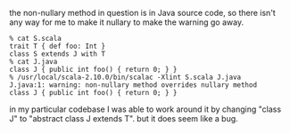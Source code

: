 the non-nullary method in question is in Java source code, so there isn't any way for me to make it nullary to make the warning go away.

```
% cat S.scala
trait T { def foo: Int }
class S extends J with T
% cat J.java 
class J { public int foo() { return 0; } }
% /usr/local/scala-2.10.0/bin/scalac -Xlint S.scala J.java
J.java:1: warning: non-nullary method overrides nullary method
class J { public int foo() { return 0; } }
```

in my particular codebase I was able to work around it by changing "class J" to "abstract class J extends T". but it does seem like a bug.
